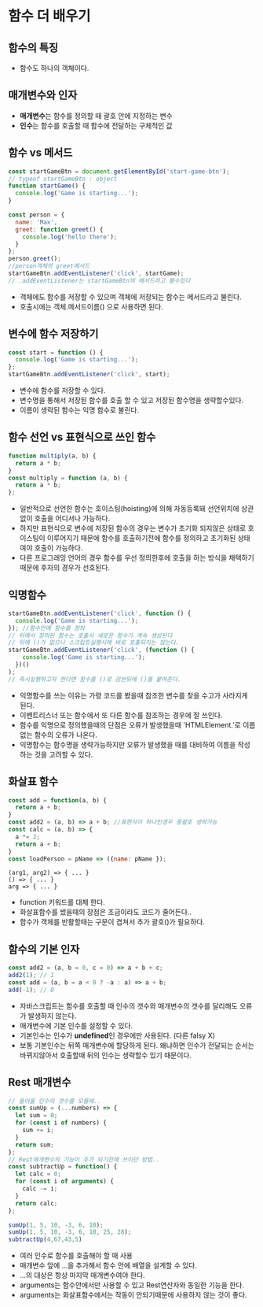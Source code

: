 # 함수 더 배우기

## 함수의 특징

- 함수도 하나의 객체이다.

## 매개변수와 인자

- **매개변수**는 함수를 정의할 때 괄호 안에 지정하는 변수
- **인수**는 함수를 호출할 때 함수에 전달하는 구체적인 값

## 함수 vs 메서드

```javascript
const startGameBtn = document.getElementById('start-game-btn');
// typeof startGameBtn : object
function startGame() {
  console.log('Game is starting...');
}

const person = {
  name: 'Max',
  greet: function greet() {
    console.log('hello there');
  }
};
person.greet();
//person객체의 greet메서드
startGameBtn.addEventListener('click', startGame);
// .addEventListener는 startGameBtn의 메서드라고 볼수있다
```

- 객체에도 함수를 저장할 수 있으며 객체에 저장되는 함수는 메서드라고 불린다.
- 호출시에는 객체.메서드이름() 으로 사용하면 된다.

## 변수에 함수 저장하기

```javascript
const start = function () {
  console.log('Game is starting...');
};
startGameBtn.addEventListener('click', start);
```

- 변수에 함수를 저장할 수 있다.
- 변수명을 통해서 저장된 함수를 호출 할 수 있고 저장된 함수명을 생략할수있다.
- 이름이 생략된 함수는 익명 함수로 불린다.

## 함수 선언 vs 표현식으로 쓰인 함수

```javascript
function multiply(a, b) {
  return a * b;
}
const multiply = function (a, b) {
  return a * b;
};
```

- 일반적으로 선언한 함수는 호이스팅(hoisting)에 의해 자동등록돼 선언위치에 상관없이 호출을 어디서나 가능하다.
- 하지만 표현식으로 변수에 저장된 함수의 경우는 변수가 초기화 되지않은 상태로 호이스팅이 이루어지기 때문에 함수를 호출하기전에 함수를 정의하고 초기화된 상태여야 호출이 가능하다.
- 다른 프로그래밍 언어의 경우 함수를 우선 정의한후에 호출을 하는 방식을 채택하기 때문에 후자의 경우가 선호된다.

## 익명함수

```javascript
startGameBtn.addEventListener('click', function () {
  console.log('Game is starting...');
}); //함수안에 함수를 정의
// 뒤에서 정의된 함수는 호출시 새로운 함수가 계속 생성된다
// 뒤에 ()가 없으니 스크립트실행시에 바로 호출되지는 않는다.
startGameBtn.addEventListener('click', (function () {
    console.log('Game is starting...');
  })()
);
// 즉시실행하고자 한다면 함수를 ()로 감싼뒤에 ()를 붙여준다.
```

- 익명함수를 쓰는 이유는 가령 코드를 봤을때 참조한 변수를 찾을 수고가 사라지게 된다.
- 이벤트리스너 또는 함수에서 또 다른 함수를 참조하는 경우에 잘 쓰인다.
- 함수를 익명으로 정의했을때의 단점은 오류가 발생했을때 'HTMLElement.<anonymous>'로 이름없는 함수의 오류가 나온다.
- 익명함수는 함수명을 생략가능하지만 오류가 발생했을 때를 대비하여 이름을 작성하는 것을 고려할 수 있다.

## 화살표 함수

```javascript
const add = function(a, b) {
  return a + b;
}
const add2 = (a, b) => a + b; //표현식이 하나인경우 중괄호 생략가능
const calc = (a, b) => {
  a *= 2;
  return a + b;
}
const loadPerson = pName => ({name: pName });
```
<pre><code>(arg1, arg2) => { ... }
() => { ... }
arg => { ... }
</code></pre>

- function 키워드를 대체 한다.
- 화살표함수를 썼을때의 장점은 조금이라도 코드가 줄어든다..
- 함수가 객체를 반활할때는 구문이 겹쳐서 추가 괄호()가 필요하다.

## 함수의 기본 인자

```javascript
const add2 = (a, b = 0, c = 0) => a + b + c;
add2(1); // 1
const add = (a, b = a < 0 ? -a : a) => a + b;
add(-1); // 0
```

- 자바스크립트는 함수를 호출할 때 인수의 갯수와 매개변수의 갯수를 달리해도 오류가 발생하지 않는다.
- 매개변수에 기본 인수를 설정할 수 있다.
- 기본인수는 인수가 **undefined**인 경우에만 사용된다. (다른 falsy X)
- 보통 기본인수는 뒤쪽 매개변수에 할당하게 된다. 왜냐하면 인수가 전달되는 순서는 바뀌지않아서 호출할때 뒤의 인수는 생략할수 있기 때문이다.

## Rest 매개변수

```javascript
// 들어올 인수의 갯수를 모를때..
const sumUp = (...numbers) => {
  let sum = 0;
  for (const i of numbers) {
    sum += i;
  }
  return sum;
};
// Rest매개변수의 기능이 추가 되기전에 쓰이던 방법..
const subtractUp = function() {
  let calc = 0;
  for (const i of arguments) {
    calc -= i;
  }
  return calc;
};

sumUp(1, 5, 10, -3, 6, 10);
sumUp(1, 5, 10, -3, 6, 10, 25, 28);
subtractUp(4,67,43,5)
```

- 여러 인수로 함수를 호출해야 할 때 사용
- 매개변수 앞에 ...을 추가해서 함수 안에 배열을 설계할 수 있다.
- ...의 대상은 항상 마지막 매개변수여야 한다.
- arguments는 함수안에서만 사용할 수 있고 Rest연산자와 동일한 기능을 한다. 
- arguments는 화살표함수에서는 작동이 안되기때문에 사용하지 않는 것이 좋다.